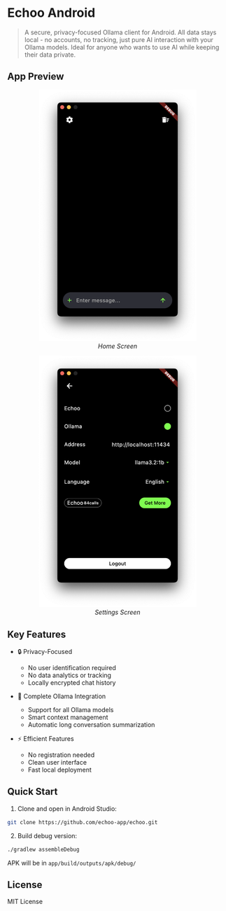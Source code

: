 # Echoo Android

> A secure, privacy-focused Ollama client for Android. All data stays local - no accounts, no tracking, just pure AI interaction with your Ollama models. Ideal for anyone who wants to use AI while keeping their data private.

## App Preview

<div align="center">
  <p align="center">
    <img src="/images/home.png" width="360" alt="Home Screen" />
    <br/>
    <em>Home Screen</em>
  </p>
  <p align="center">
    <img src="/images/settings.png" width="360" alt="Settings Screen" />
    <br/>
    <em>Settings Screen</em>
  </p>
</div>

## Key Features

- 🔒 Privacy-Focused
  - No user identification required
  - No data analytics or tracking
  - Locally encrypted chat history
  
- 🤖 Complete Ollama Integration
  - Support for all Ollama models
  - Smart context management
  - Automatic long conversation summarization

- ⚡ Efficient Features
  - No registration needed
  - Clean user interface
  - Fast local deployment

## Quick Start

1. Clone and open in Android Studio:
```bash
git clone https://github.com/echoo-app/echoo.git
```

2. Build debug version:
```bash
./gradlew assembleDebug
```

APK will be in `app/build/outputs/apk/debug/`

## License

MIT License
